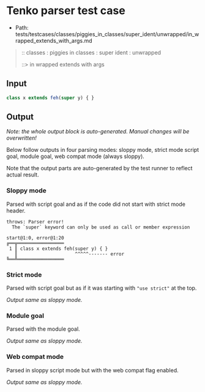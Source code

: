 # Tenko parser test case

- Path: tests/testcases/classes/piggies_in_classes/super_ident/unwrapped/in_wrapped_extends_with_args.md

> :: classes : piggies in classes : super ident : unwrapped
>
> ::> in wrapped extends with args

## Input

`````js
class x extends feh(super y) { }
`````

## Output

_Note: the whole output block is auto-generated. Manual changes will be overwritten!_

Below follow outputs in four parsing modes: sloppy mode, strict mode script goal, module goal, web compat mode (always sloppy).

Note that the output parts are auto-generated by the test runner to reflect actual result.

### Sloppy mode

Parsed with script goal and as if the code did not start with strict mode header.

`````
throws: Parser error!
  The `super` keyword can only be used as call or member expression

start@1:0, error@1:20
╔══╦═════════════════
 1 ║ class x extends feh(super y) { }
   ║                     ^^^^^------- error
╚══╩═════════════════

`````

### Strict mode

Parsed with script goal but as if it was starting with `"use strict"` at the top.

_Output same as sloppy mode._

### Module goal

Parsed with the module goal.

_Output same as sloppy mode._

### Web compat mode

Parsed in sloppy script mode but with the web compat flag enabled.

_Output same as sloppy mode._
